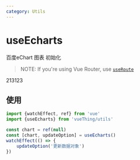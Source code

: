 ```yaml
---
category: Utils
---
```


# useEcharts

百度eChart 图表 初始化

> NOTE: If you're using Vue Router, use [`useRoute`](https://router.vuejs.org/guide/advanced/composition-api.html)

213123
## 使用

```js
import {watchEffect, ref} from 'vue'
import {useEcharts} from 'vueThing/utils'

const chart = ref(null)
const [chart, updateOption] = useEcharts()
watchEffect(() => {
    updateOption('更新数据对象')
})
```

